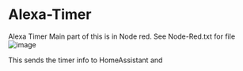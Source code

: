 # Alexa-Timer
Alexa Timer
Main part of this is in Node red. See Node-Red.txt for file
![image](https://user-images.githubusercontent.com/14929601/146995888-a1fc647c-d88b-4737-91ca-b22a744e3aa6.png)

This sends the timer info to HomeAssistant and


